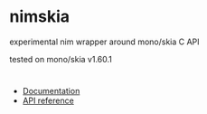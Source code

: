 # nimskia
experimental nim wrapper around mono/skia C API

tested on mono/skia v1.60.1

#
- [Documentation](https://mvenditto.github.io/nimskia-docsite)
- [API reference](https://mvenditto.github.io/nimskia/index.html)
